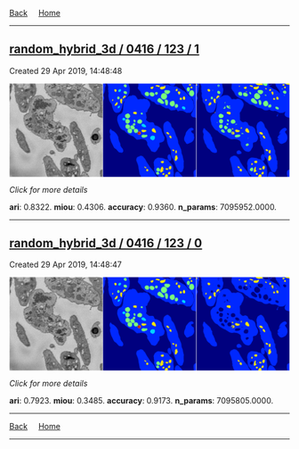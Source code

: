 
[Back](..)&nbsp;&nbsp;&nbsp;&nbsp;&nbsp;[Home](https://leapmanlab.github.io/snapshots)

---

<div class="summary"><a href="1"><h2>random_hybrid_3d / 0416 / 123 / 1</h2></a><p>Created 29 Apr 2019, 14:48:48
</p><a href="1"><img src="1/media/summary.png" align="center"></a><p>
<i>Click for more details</i>
</p></div>

**ari**: 0.8322. **miou**: 0.4306. **accuracy**: 0.9360. **n_params**: 7095952.0000. 

---

<div class="summary"><a href="0"><h2>random_hybrid_3d / 0416 / 123 / 0</h2></a><p>Created 29 Apr 2019, 14:48:47
</p><a href="0"><img src="0/media/summary.png" align="center"></a><p>
<i>Click for more details</i>
</p></div>

**ari**: 0.7923. **miou**: 0.3485. **accuracy**: 0.9173. **n_params**: 7095805.0000. 

---

[Back](..)&nbsp;&nbsp;&nbsp;&nbsp;&nbsp;[Home](https://leapmanlab.github.io/snapshots)

---